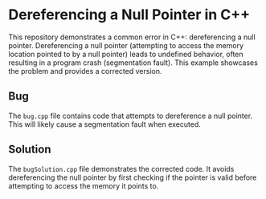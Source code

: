 # Dereferencing a Null Pointer in C++

This repository demonstrates a common error in C++: dereferencing a null pointer.  Dereferencing a null pointer (attempting to access the memory location pointed to by a null pointer) leads to undefined behavior, often resulting in a program crash (segmentation fault).  This example showcases the problem and provides a corrected version.

## Bug

The `bug.cpp` file contains code that attempts to dereference a null pointer.  This will likely cause a segmentation fault when executed.

## Solution

The `bugSolution.cpp` file demonstrates the corrected code.  It avoids dereferencing the null pointer by first checking if the pointer is valid before attempting to access the memory it points to.